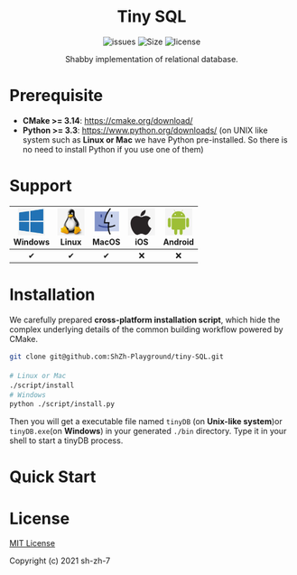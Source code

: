 <h1 align="center">Tiny SQL</h1>

<p align="center">
    <a href="https://github.com/ShZh-Playground/tiny-SQL/issues" style="text-decoration:none" >
        <img src="https://img.shields.io/github/issues/ShZh-Playground/tiny-SQL?color=orange" alt="issues"/>
    </a>
    <a href="https://github.com/ShZh-Playground/tiny-SQL" style="text-decoration:none" >
        <img src="https://img.shields.io/github/repo-size/ShZh-Playground/tiny-SQL" alt="Size"/>
    </a>
  <a href="https://github.com/ShZh-Playground/tiny-SQL/blob/master/LICENSE" style="text-decoration:none">
        <img src="https://img.shields.io/github/license/ShZh-Playground/tiny-SQL" alt="license"/>
    </a>
</p>

<p align='center'>Shabby implementation of relational database.</p>

# Prerequisite

- **CMake >= 3.14**: https://cmake.org/download/
- **Python >= 3.3**: https://www.python.org/downloads/ (on UNIX like system such as **Linux or Mac** we have Python pre-installed. So there is no need to install Python if you use one of them)



# Support

| <img src="asset/windows_icon.png" width="48px" height="48px" alt="Windows"/></br>Windows | <img src="asset/linux_icon.png" width="48px" height="48px" alt="Linux"/></br>Linux | <img src="asset/macos_icon.png" width="48px" height="48px" alt="MacOS"/></br>MacOS | <img src="asset/iOS_icon.png" width="48px" height="48px" alt="iOS"/></br>iOS | <img src="asset/android_icon.png" width="48px" height="48px" alt="Android"/></br>Android |
| :----------------------------------------------------------: | :----------------------------------------------------------: | :----------------------------------------------------------: | :----------------------------------------------------------: | :----------------------------------------------------------: |
|                              ✔                               |                              ✔                               |                              ✔                               |                              ❌                               |                              ❌                               |



# Installation

We carefully prepared **cross-platform installation script**, which hide the complex underlying details of the common building workflow powered by CMake.

```bash
git clone git@github.com:ShZh-Playground/tiny-SQL.git

# Linux or Mac
./script/install
# Windows
python ./script/install.py
```

Then you will get a executable file named `tinyDB` (on **Unix-like system**)or `tinyDB.exe`(on **Windows**) in your generated `./bin` directory. Type it in your shell to start a tinyDB process.



# Quick Start



# License

[MIT License](LICENSE)

Copyright (c) 2021 sh-zh-7
